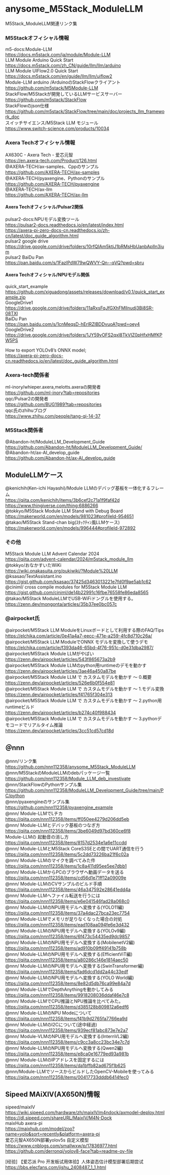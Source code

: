 # anysome_M5Stack_ModuleLLM
M5Stack_ModuleLLM関連リンク集


### M5Stackオフィシャル情報

m5-docs:Module-LLM<br>
https://docs.m5stack.com/ja/module/Module-LLM<br>
LLM Module Arduino Quick Start<br>
https://docs.m5stack.com/zh_CN/guide/llm/llm/arduino<br>
LLM Module UIFlow2.0 Quick Start<br>
https://docs.m5stack.com/en/guide/llm/llm/uiflow2<br>
Module-LLM arduino /ArduinoのStackFlowクライアント<br>
https://github.com/m5stack/M5Module-LLM<br>
StackFlow/M5Stackが開発しているLLMサービスサーバー<br>
https://github.com/m5stack/StackFlow<br>
StackFlowのjson仕様<br>
https://github.com/m5stack/StackFlow/tree/main/doc/projects_llm_framework_doc<br>
スイッチサイエンス/M5Stack LLM モジュール<br>
https://www.switch-science.com/products/10034<br>

### Axera Techオフィシャル情報
AX630C - Axera Tech - 爱芯元智<br>
https://en.axera-tech.com/Product/126.html<br>
@AXERA-TECH/ax-samples、Cppのサンプル<br>
https://github.com/AXERA-TECH/ax-samples<br>
@AXERA-TECH/pyaxengine、Pythonのサンプル<br>
https://github.com/AXERA-TECH/pyaxengine<br>
@AXERA-TECH/ax-llm<br>
https://github.com/AXERA-TECH/ax-llm<br>

####  Axera Techオフィシャル/Pulsar2関係
pulsar2-docs:NPUモデル変換ツール<br>
https://pulsar2-docs.readthedocs.io/en/latest/index.html<br>
https://axera-pi-zero-docs-cn.readthedocs.io/zh-cn/latest/doc_guide_algorithm.html<br>
pulsar2 google drive <br>
https://drive.google.com/drive/folders/10rfQIAm5ktjJ1bRMsHbUanbAplIn3ium<br>
pulsar2 BaiDu Pan<br>
https://pan.baidu.com/s/1FazlPdW79wQWVY-Qn--qVQ?pwd=sbru<br>


####  Axera Techオフィシャル/NPUモデル関係

quick_start_example<br>
https://github.com/xiguadong/assets/releases/download/v0.1/quick_start_example.zip<br>
GoogleDrive1<br>
https://drive.google.com/drive/folders/11aRxsFqJfGXhFMlInudj3Bi8SR-08TXl<br>
BaiDu Pan<br>
https://pan.baidu.com/s/1cnMeqsD-hErlRZlBDDvuoA?pwd=oey4<br>
GoogleDrive2<br>
https://drive.google.com/drive/folders/1JY59vOFS2qxI8TkVIZ0pHfxHMfKPW5PS<br>

How to export YOLOv8’s ONNX model;<br>
https://axera-pi-zero-docs-cn.readthedocs.io/en/latest/doc_guide_algorithm.html<br>

### Axera-tech関係者

ml-inory/whieper.axera,melotts.axeraの開発者<br>
https://github.com/ml-inory?tab=repositories<br>
qqc/Pulsar2の開発者<br>
https://github.com/BUG1989?tab=repositories<br>
qqc氏のzhihuブログ<br>
https://www.zhihu.com/people/tang-qi-14-37<br>


### M5Stack関係者

@Abandon-ht/ModuleLLM_Development_Guide<br>
https://github.com/Abandon-ht/ModuleLLM_Development_Guide/<br>
@Abandon-ht/ax-AI_develop_guide<br>
https://github.com/Abandon-ht/ax-AI_develop_guide<br>


## ModuleLLMケース

@kenichih(Ken-ichi Hayashi)/Module LLMのデバッグ基板を一体化するフレーム<br>
https://qiita.com/kenichih/items/3b6cef2c71a1f9faf42d<br>
https://www.thingiverse.com/thing:6886266<br>
@tokkyo/M5Stack Module LLM Stand with Debug Board<br>
https://makerworld.com/en/models/981023#profileId-954651<br>
@takao/M5Stack Stand-chan big(ｽﾀｯｸﾁｬﾝ風LLMケース)<br>
https://makerworld.com/en/models/996444#profileId-972892<br>

### その他

M5Stack Module LLM Advent Calendar 2024<br>
https://qiita.com/advent-calendar/2024/m5stack_module_llm<br>
@tokkyo/おなかすいたWiKi<br>
https://wiki.onakasuita.org/pukiwiki/?Module%20LLM<br>
@ksasao/TextAssistant.ino<br>
https://gist.github.com/ksasao/37425d3463013221e7fd0f9ae5ab1c62<br>
@ciniml/ cross compile modules for M5Stack Module LLM <br>
https://gist.github.com/ciniml/de14b22991c16fbe76558fe86eda8565<br>
@takao/M5Stack ModuleLLMでUSB-WiFiドングルを使用する。<br>
https://zenn.dev/mongonta/articles/35b37ee0bc057c<br>


### @airpocket氏

@airpocket/M5Stack LLM ModuleをLinuxボードとして利用する際のFAQ/Tips<br>
https://elchika.com/article/0e41a4a7-eecc-471e-a259-4fc8d710c26a/<br>
@airpocket/M5Stack LLM ModuleでONNX モデルを変換して使うデモ<br>
https://elchika.com/article/f393da46-65bd-4f76-951c-d0e31dba2987/<br>
@airpocket/M5Stack Module LLMがやばい<br>
https://zenn.dev/airpocket/articles/543f865673a2b9<br>
@airpocket/M5Stack Module LLMのpython用runtimeのデモを動かす<br>
https://zenn.dev/airpocket/articles/3ae46a450a87be<br>
@airpocket/M5Stack Module LLM で カスタムモデルを動かす ～ 0.概要<br>
https://zenn.dev/airpocket/articles/526e6b0f554e81<br>
@airpocket/M5Stack Module LLM で カスタムモデルを動かす ～ 1.モデル変換<br>
https://zenn.dev/airpocket/articles/f41765f304e313<br>
@airpocket/M5Stack Module LLM で カスタムモデルを動かす ～ 2.python用runtimeビルド<br>
https://zenn.dev/airpocket/articles/b274c40f988434<br>
@airpocket/M5Stack Module LLM で カスタムモデルを動かす ～ 3.pythonデモコードでリアルタイム推論<br>
https://zenn.dev/airpocket/articles/3cc51cd57cd18d<br>

## ＠nnn
@nnn/リンク集<br>
https://github.com/nnn112358/anysome_M5Stack_ModuleLLM<br>
@nnn/M5StackのModuleLLMのdebパッケージ一覧<br>
https://github.com/nnn112358/Module_LLM_deb_investivate<br>
@nnn/StackFlowのPythonサンプル集<br>
https://github.com/nnn112358/ModuleLLM_Development_Guide/tree/main/PC/python<br>
@nnn/pyaxengineのサンプル集<br>
https://github.com/nnn112358/pyaxengine_example<br>
@nnn/ Module-LLMでLチカ<br>
https://qiita.com/nnn112358/items/ff050ee4279d206dd5eb<br>
@nnn/ Module-LLMとデバック基板のつなぎ方<br>
https://qiita.com/nnn112358/items/3be6049d97bd360ce6f8<br>
Module-LLMの 起動音の消し方<br>
https://qiita.com/nnn112358/items/8157d2534e1a6e11ccdd<br>
@nnn/ Module-LLMとM5Stack CoreS3SEとの間でUART通信を行う<br>
https://qiita.com/nnn112358/items/5c2dd73226ba21f6c02a<br>
@nnn/ Module-LLMのマイクを調べてみた件<br>
https://qiita.com/nnn112358/items/1c8a411d95ee5ee7dbb1<br>
@nnn/ Module-LLMからPCのブラウザへ動画データを送る<br>
https://qiita.com/nnn112358/items/cd56d1e71ff12a09009e<br>
@nnn/ Module-LLMのCVサンプルのビルド手順<br>
https://qiita.com/nnn112358/items/46a347592e28641edd4a<br>
@nnn/ Module-LLMへファイル転送を行うには<br>
https://qiita.com/nnn112358/items/e6e041546fad28a068c0<br>
@nnn/ Module-LLMのNPU用モデルへ変換する(YOLO11編)<br>
https://qiita.com/nnn112358/items/37a4dac27bca23ec7754<br>
@nnn/ Module-LLMでメモリが足りなくなった場合の対処<br>
https://qiita.com/nnn112358/items/ead108aa094fe6e3d432<br>
@nnn/ Module-LLMのNPU用モデルへ変換する(YOLOv9編)<br>
https://qiita.com/nnn112358/items/6f473c54435ed9dc9857<br>
@nnn/ Module-LLMのNPU用モデルへ変換する(MobilenetV2編)<br>
https://qiita.com/nnn112358/items/ad910b09ff49141b758b<br>
@nnn/ Module-LLMのNPU用モデルへ変換する(EfficientViT編)<br>
https://qiita.com/nnn112358/items/a80286c146e1814aec50<br>
@nnn/ Module-LLMのNPU用モデルへ変換する(SwinTransformer編)<br>
https://qiita.com/nnn112358/items/fad6dcd1dd2a44c33edf<br>
@nnn/ Module-LLMのNPU用モデルへ変換する(YOLO World編)<br>
https://qiita.com/nnn112358/items/8e82d5db76ca99e84a7d<br>
@nnn/ Module-LLMでDepthAnythingを動かしてみる<br>
https://qiita.com/nnn112358/items/9918208036ddaf46e7c8<br>
@nnn/ Module-LLMでCPU推論とNPU推論を比べてみた。<br>
https://qiita.com/nnn112358/items/d385128b809812a6edf6<br>
@nnn/ Module-LLMのNPU Modeについて<br>
https://qiita.com/nnn112358/items/f41b9d2765fa7766ea9d<br>
@nnn/ Module-LLMのI2Cについて(途中経過)<br>
https://qiita.com/nnn112358/items/939ecf81abc873e7e2a7<br>
@nnn/ Module-VLMのNPU用モデルへ変換する(InternVL2編)<br>
https://qiita.com/nnn112358/items/c9cc3a8cc23bc34e7c7d<br>
@nnn/ Module-LLMのNPU用モデルへ変換する(Qwen2編)<br>
https://qiita.com/nnn112358/items/e8ca0e16779ed93a981b<br>
@nnn/ Module-LLMのIPアドレスを固定するには<br>
https://qiita.com/nnn112358/items/da1bffb82ad675f1b625<br>
@nnn/Module-LLMでソースからビルドしたOpenCV-Mobileを使ってみる<br>
https://qiita.com/nnn112358/items/00417733dddb6414fec0<br>

## Sipeed MAiXIV(AX650N)情報

sipeed/maixIV<br>
https://wiki.sipeed.com/hardware/zh/maixIV/m4ndock/axmodel-deploy.html<br>
https://dl.sipeed.com/shareURL/MaixIV/M4N-Dock<br>
maixHub axera-pi<br>
https://maixhub.com/model/zoo?name=yolo&sort=recently&platform=axera-pi<br>
爱芯元智AX650N部署yolov5s 自定义模型<br>
https://www.cnblogs.com/smallwxw/p/17836977.html<br>
https://github.com/derronqi/yolov8-face?tab=readme-ov-file<br>

[经验] 【爱芯派 Pro 开发板试用体验】人体姿态估计模型部署后期尝试<br>
https://bbs.elecfans.com/jishu_2408487_1_1.html<br>
